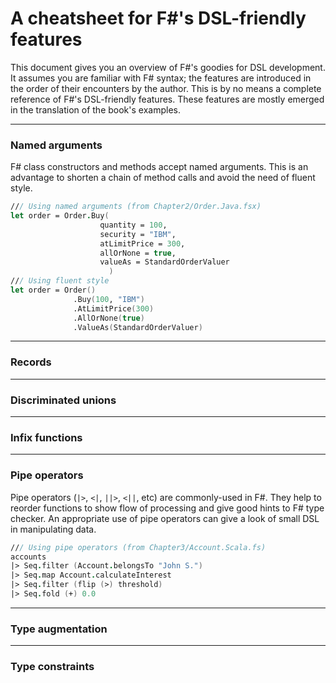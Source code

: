 A cheatsheet for F#'s DSL-friendly features
===

This document gives you an overview of F#'s goodies for DSL development. 
It assumes you are familiar with F# syntax; the features are introduced in the order of their encounters by the author.
This is by no means a complete reference of F#'s DSL-friendly features. 
These features are mostly emerged in the translation of the book's examples.

---

### Named arguments ###

  F# class constructors and methods accept named arguments. 
  This is an advantage to shorten a chain of method calls and avoid the need of fluent style.

  ```fsharp
  /// Using named arguments (from Chapter2/Order.Java.fsx)
  let order = Order.Buy(
                      quantity = 100, 
                      security = "IBM", 
                      atLimitPrice = 300, 
                      allOrNone = true, 
                      valueAs = StandardOrderValuer
                        )
  /// Using fluent style
  let order = Order()
                .Buy(100, "IBM")
                .AtLimitPrice(300)
                .AllOrNone(true)
                .ValueAs(StandardOrderValuer)
  ```
---
### Records ###
---
### Discriminated unions ###
---
### Infix functions ###
---
### Pipe operators ###

  Pipe operators (`|>`, `<|`, `||>`, `<||`, etc) are commonly-used in F#. 
  They help to reorder functions to show flow of processing and give good hints to F# type checker. 
  An appropriate use of pipe operators can give a look of small DSL in manipulating data.
  
  ```fsharp
  /// Using pipe operators (from Chapter3/Account.Scala.fs)
  accounts 
  |> Seq.filter (Account.belongsTo "John S.")
  |> Seq.map Account.calculateInterest
  |> Seq.filter (flip (>) threshold)
  |> Seq.fold (+) 0.0
  ```       
---
### Type augmentation ###
---
### Type constraints ###
